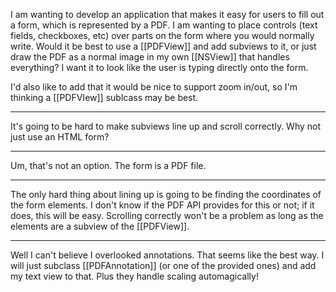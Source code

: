 

I am wanting to develop an application that makes it easy for users to fill out a form, which is represented by a PDF. I am wanting to place controls (text fields, checkboxes, etc) over parts on the form where you would normally write. Would it be best to use a [[PDFView]] and add subviews to it, or just draw the PDF as a normal image in my own [[NSView]] that handles everything? I want it to look like the user is typing directly onto the form.

I'd also like to add that it would be nice to support zoom in/out, so I'm thinking a [[PDFVIew]] sublcass may be best.

----

It's going to be hard to make subviews line up and scroll correctly. Why not just use an HTML form?

----

Um, that's not an option. The form is a PDF file. 

----

The only hard thing about lining up is going to be finding the coordinates of the form elements. I don't know if the PDF API provides for this or not; if it does, this will be easy. Scrolling correctly won't be a problem as long as the elements are a subview of the [[PDFView]].

----

Well I can't believe I overlooked annotations. That seems like the best way. I will just subclass [[PDFAnnotation]] (or one of the provided ones) and add my text view to that. Plus they handle scaling automagically!
